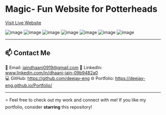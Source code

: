 # Magic- Fun Website for Potterheads

[Visit Live Website](https://kaanchiiii.github.io/magic.github.io/)


![image](https://github.com/user-attachments/assets/07de285c-60ed-46bd-b6d8-dd55b33c17b0)
![image](https://github.com/user-attachments/assets/05b4db1c-f98c-44f8-a3fc-9f523aca0038)
![image](https://github.com/user-attachments/assets/f218d177-fbf9-4376-8270-30cd2fe7112b)
![image](https://github.com/user-attachments/assets/d78c10e4-d082-4f66-8eb9-155eaf15b9d9)
![image](https://github.com/user-attachments/assets/703ece29-ac34-412b-8c8b-b5811077061f)
![image](https://github.com/user-attachments/assets/8c2ffd4a-77e4-40d5-a30d-382f60fdb0ab)
![image](https://github.com/user-attachments/assets/2b5bb6fb-f9f3-48af-855c-e9b3f127711a)











--------


## 📫 Contact Me  
📧 Email: jaindhaani0919@gmail.com
💼 LinkedIn: www.linkedin.com/in/dhaani-jain-09b9482a0  
💻 GitHub: https://github.com/deejay-eng
🌐 Portfolio: https://deejay-eng.github.io/Portfolio/

---
 

⭐ Feel free to check out my work and connect with me! If you like my portfolio, consider **starring** this repository!  
 
